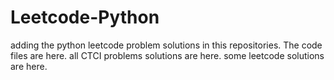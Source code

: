 # Leetcode-Python
adding the python leetcode problem solutions in this repositories. 
The code files are here.
all CTCI problems solutions are here.
some leetcode solutions are here.




























































































